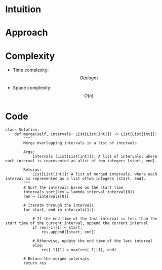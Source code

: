 # Intuition

<!-- Describe your first thoughts on how to solve this problem. -->

# Approach

<!-- Describe your approach to solving the problem. -->

# Complexity

- Time complexity: $$O(nlogn)$$
<!-- Add your time complexity here, e.g. $$O(n)$$ -->

- Space complexity: $$O(n)$$
<!-- Add your space complexity here, e.g. $$O(n)$$ -->

# Code

```
class Solution:
    def merge(self, intervals: List[List[int]]) -> List[List[int]]:
        """
        Merge overlapping intervals in a list of intervals.

        Args:
            intervals (List[List[int]]): A list of intervals, where each interval is represented as alist of two integers [start, end].

        Returns:
            List[List[int]]: A list of merged intervals, where each interval is represented as a list oftwo integers [start, end].
        """
        # Sort the intervals based on the start time
        intervals.sort(key = lambda interval:interval[0])
        res = [intervals[0]]

        # Iterate through the intervals
        for start, end in intervals[1:]:

            # If the end time of the last interval is less than the start time of the current interval, append the current interval
            if res[-1][1] < start:
                res.append([start, end])

            # Otherwise, update the end time of the last interval
            else:
                res[-1][1] = max(res[-1][1], end)

        # Return the merged intervals
        return res
```
